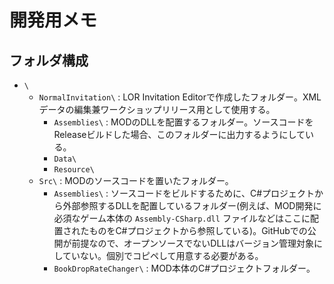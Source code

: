 # 開発用メモ

## フォルダ構成

- `\`
  - `NormalInvitation\` : LOR Invitation Editorで作成したフォルダー。XMLデータの編集兼ワークショップリリース用として使用する。
    - `Assemblies\` : MODのDLLを配置するフォルダー。ソースコードをReleaseビルドした場合、このフォルダーに出力するようにしている。
    - `Data\`
    - `Resource\`
  - `Src\` : MODのソースコードを置いたフォルダー。
    - `Assemblies\` : ソースコードをビルドするために、C#プロジェクトから外部参照するDLLを配置しているフォルダー(例えば、MOD開発に必須なゲーム本体の `Assembly-CSharp.dll` ファイルなどはここに配置されたものをC#プロジェクトから参照している)。GitHubでの公開が前提なので、オープンソースでないDLLはバージョン管理対象にしていない。個別でコピペして用意する必要がある。
    - `BookDropRateChanger\` : MOD本体のC#プロジェクトフォルダー。
